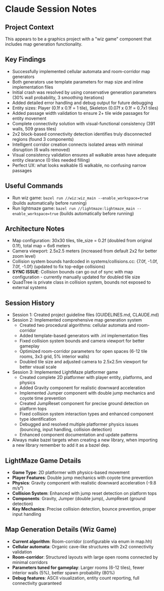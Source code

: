 # Claude Session Notes

## Project Context
This appears to be a graphics project with a "wiz game" component that includes map generation functionality.

## Key Findings
- Successfully implemented cellular automata and room-corridor map generators
- Both generators use template parameters for map size and inline implementation files
- Initial crash was resolved by using conservative generation parameters (30% wall probability, 3 smoothing iterations)
- Added detailed error handling and debug output for future debugging
- Entity sizes: Player (0.1f x 0.1f = 1 tile), Skeleton (0.07f x 0.1f = 0.7x1 tiles)
- Added passage width validation to ensure 2+ tile wide passages for entity movement
- Complete connectivity solution with visual-functional consistency (391 walls, 509 grass tiles)
- 2x2 block-based connectivity detection identifies truly disconnected regions (found 3 components)
- Intelligent corridor creation connects isolated areas with minimal disruption (6 walls removed)
- Visual consistency validation ensures all walkable areas have adequate entity clearance (0 tiles needed filling)
- Perfect UX: what looks walkable IS walkable, no confusing narrow passages

## Useful Commands
- Run wiz game: `bazel run //wiz:wiz_main --enable_workspace=true` (builds automatically before running)
- Run lightmaze game: `bazel run //lightmaze:lightmaze_main --enable_workspace=true` (builds automatically before running)

## Architecture Notes
- Map configuration: 30x30 tiles, tile_size = 0.2f (doubled from original 0.1f), total map = 6x6 meters
- Camera viewport: 2.5x2.5 meters (increased from default 2x2 for better zoom level)
- Collision system bounds hardcoded in systems/collisions.cc: {7.0f, -1.0f, 7.0f, -1.0f} (updated to fix top-edge collisions)
- **SYNC ISSUE**: Collision bounds can go out of sync with map configuration - currently manually updated for doubled tile size
- QuadTree is private class in collision system, bounds not exposed to external systems

## Session History
- Session 1: Created project guideline files (GUIDELINES.md, CLAUDE.md)
- Session 2: Implemented comprehensive map generation system
  - Created two procedural algorithms: cellular automata and room-corridor
  - Added template-based generators with .inl implementation files
  - Fixed collision system bounds and camera viewport for better gameplay
  - Optimized room-corridor parameters for open spaces (6-12 tile rooms, 3x3 grid, 5% interior walls)
  - Doubled tile size and adjusted camera to 2.5x2.5m viewport for better visual scale
- Session 3: Implemented LightMaze platformer game
  - Created complete 2D platformer with player entity, platforms, and physics
  - Added Gravity component for realistic downward acceleration
  - Implemented Jumper component with double jump mechanics and coyote time prevention
  - Created JumpReset component for precise ground detection on platform tops
  - Fixed collision system interaction types and enhanced component type identification
  - Debugged and resolved multiple platformer physics issues (bouncing, input handling, collision detection)
  - Enhanced component documentation and update patterns
- Always make bazel targets when creating a new library, when importing a new library remember to add it as a bazel dep.

## LightMaze Game Details
- **Game Type**: 2D platformer with physics-based movement
- **Player Features**: Double jump mechanics with coyote time prevention
- **Physics**: Gravity component with realistic downward acceleration (-9.8 m/s²)
- **Collision System**: Enhanced with jump reset detection on platform tops
- **Components**: Gravity, Jumper (double jump), JumpReset (ground detection)
- **Key Mechanics**: Precise collision detection, bounce prevention, proper input handling

## Map Generation Details (Wiz Game)
- **Current algorithm**: Room-corridor (configurable via enum in map.hh)
- **Cellular automata**: Organic cave-like structures with 2x2 connectivity validation
- **Room-corridor**: Structured layouts with large open rooms connected by minimal corridors
- **Parameters tuned for gameplay**: Larger rooms (6-12 tiles), fewer interior walls (5%), better spawn probability (80%)
- **Debug features**: ASCII visualization, entity count reporting, full connectivity guaranteed